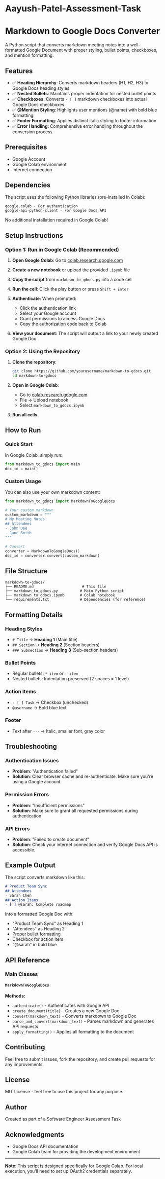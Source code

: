 # Aayush-Patel-Assessment-Task
# Markdown to Google Docs Converter

A Python script that converts markdown meeting notes into a well-formatted Google Document with proper styling, bullet points, checkboxes, and mention formatting.

## Features

- ✅ **Heading Hierarchy**: Converts markdown headers (H1, H2, H3) to Google Docs heading styles
- ✅ **Nested Bullets**: Maintains proper indentation for nested bullet points
- ✅ **Checkboxes**: Converts `- [ ]` markdown checkboxes into actual Google Docs checkboxes
- ✅ **@Mention Styling**: Highlights user mentions (@name) with bold blue formatting
- ✅ **Footer Formatting**: Applies distinct italic styling to footer information
- ✅ **Error Handling**: Comprehensive error handling throughout the conversion process

## Prerequisites

- Google Account
- Google Colab environment
- Internet connection

## Dependencies

The script uses the following Python libraries (pre-installed in Colab):

```python
google.colab - For authentication
google-api-python-client - For Google Docs API
```

No additional installation required in Google Colab!

## Setup Instructions

### Option 1: Run in Google Colab (Recommended)

1. **Open Google Colab**: Go to [colab.research.google.com](https://colab.research.google.com)

2. **Create a new notebook** or upload the provided `.ipynb` file

3. **Copy the script** from `markdown_to_gdocs.py` into a code cell

4. **Run the cell**: Click the play button or press `Shift + Enter`

5. **Authenticate**: When prompted:
   - Click the authentication link
   - Select your Google account
   - Grant permissions to access Google Docs
   - Copy the authorization code back to Colab

6. **View your document**: The script will output a link to your newly created Google Doc

### Option 2: Using the Repository

1. **Clone the repository**:
   ```bash
   git clone https://github.com/yourusername/markdown-to-gdocs.git
   cd markdown-to-gdocs
   ```

2. **Open in Google Colab**:
   - Go to [colab.research.google.com](https://colab.research.google.com)
   - File → Upload notebook
   - Select `markdown_to_gdocs.ipynb`

3. **Run all cells**

## How to Run

### Quick Start

In Google Colab, simply run:

```python
from markdown_to_gdocs import main
doc_id = main()
```

### Custom Usage

You can also use your own markdown content:

```python
from markdown_to_gdocs import MarkdownToGoogleDocs

# Your custom markdown
custom_markdown = """
# My Meeting Notes
## Attendees
- John Doe
- Jane Smith
"""

# Convert
converter = MarkdownToGoogleDocs()
doc_id = converter.convert(custom_markdown)
```

## File Structure

```
markdown-to-gdocs/
├── README.md                      # This file
├── markdown_to_gdocs.py          # Main Python script
├── markdown_to_gdocs.ipynb       # Colab notebook
└── requirements.txt              # Dependencies (for reference)
```

## Formatting Details

### Heading Styles
- `# Title` → **Heading 1** (Main title)
- `## Section` → **Heading 2** (Section headers)
- `### Subsection` → **Heading 3** (Sub-section headers)

### Bullet Points
- Regular bullets: `* item` or `- item`
- Nested bullets: Indentation preserved (2 spaces = 1 level)

### Action Items
- `- [ ] Task` → Checkbox (unchecked)
- `@username` → Bold blue text

### Footer
- Text after `---` → Italic, smaller font, gray color

## Troubleshooting

### Authentication Issues
- **Problem**: "Authentication failed"
- **Solution**: Clear browser cache and re-authenticate. Make sure you're using a Google account.

### Permission Errors
- **Problem**: "Insufficient permissions"
- **Solution**: Make sure to grant all requested permissions during authentication.

### API Errors
- **Problem**: "Failed to create document"
- **Solution**: Check your internet connection and verify Google Docs API is accessible.

## Example Output

The script converts markdown like this:

```markdown
# Product Team Sync
## Attendees
- Sarah Chen
## Action Items
- [ ] @sarah: Complete roadmap
```

Into a formatted Google Doc with:
- "Product Team Sync" as Heading 1
- "Attendees" as Heading 2
- Proper bullet formatting
- Checkbox for action item
- "@sarah" in bold blue

## API Reference

### Main Classes

#### `MarkdownToGoogleDocs`

**Methods:**
- `authenticate()` - Authenticates with Google API
- `create_document(title)` - Creates a new Google Doc
- `convert(markdown_text)` - Converts markdown to Google Doc
- `parse_and_convert(markdown_text)` - Parses markdown and generates API requests
- `apply_formatting()` - Applies all formatting to the document

## Contributing

Feel free to submit issues, fork the repository, and create pull requests for any improvements.

## License

MIT License - feel free to use this project for any purpose.

## Author

Created as part of a Software Engineer Assessment Task

## Acknowledgments

- Google Docs API documentation
- Google Colab team for providing the development environment

---

**Note**: This script is designed specifically for Google Colab. For local execution, you'll need to set up OAuth2 credentials separately.
